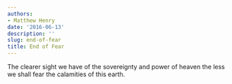 ```yaml
---
authors:
- Matthew Henry
date: '2016-06-13'
description: ''
slug: end-of-fear
title: End of Fear
---
```

The clearer sight we have of the sovereignty and power of heaven the less we shall fear the calamities of this earth.



